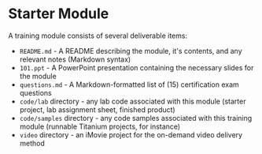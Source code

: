 # Starter Module

A training module consists of several deliverable items:

* `README.md` - A README describing the module, it's contents, and any relevant notes (Markdown syntax)
* `101.ppt` - A PowerPoint presentation containing the necessary slides for the module
* `questions.md` - A Markdown-formatted list of (15) certification exam questions
* `code/lab` directory - any lab code associated with this module (starter project, lab assignment sheet, finished product)
* `code/samples` directory - any code samples associated with this training module (runnable Titanium projects, for instance)
* `video` directory - an iMovie project for the on-demand video delivery method